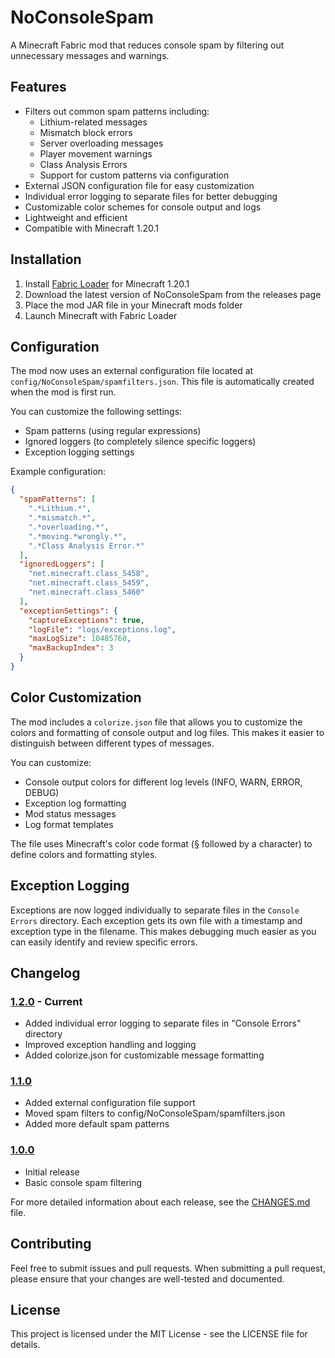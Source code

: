 # NoConsoleSpam

A Minecraft Fabric mod that reduces console spam by filtering out unnecessary messages and warnings.

## Features

- Filters out common spam patterns including:
  - Lithium-related messages
  - Mismatch block errors
  - Server overloading messages
  - Player movement warnings
  - Class Analysis Errors
  - Support for custom patterns via configuration
- External JSON configuration file for easy customization
- Individual error logging to separate files for better debugging
- Customizable color schemes for console output and logs
- Lightweight and efficient
- Compatible with Minecraft 1.20.1

## Installation

1. Install [Fabric Loader](https://fabricmc.net/use/) for Minecraft 1.20.1
2. Download the latest version of NoConsoleSpam from the releases page
3. Place the mod JAR file in your Minecraft mods folder
4. Launch Minecraft with Fabric Loader

## Configuration

The mod now uses an external configuration file located at `config/NoConsoleSpam/spamfilters.json`. This file is automatically created when the mod is first run.

You can customize the following settings:
- Spam patterns (using regular expressions)
- Ignored loggers (to completely silence specific loggers)
- Exception logging settings

Example configuration:

```json
{
  "spamPatterns": [
    ".*Lithium.*",
    ".*mismatch.*",
    ".*overloading.*",
    ".*moving.*wrongly.*",
    ".*Class Analysis Error.*"
  ],
  "ignoredLoggers": [
    "net.minecraft.class_5458",
    "net.minecraft.class_5459",
    "net.minecraft.class_5460"
  ],
  "exceptionSettings": {
    "captureExceptions": true,
    "logFile": "logs/exceptions.log",
    "maxLogSize": 10485760,
    "maxBackupIndex": 3
  }
}
```

## Color Customization

The mod includes a `colorize.json` file that allows you to customize the colors and formatting of console output and log files. This makes it easier to distinguish between different types of messages.

You can customize:
- Console output colors for different log levels (INFO, WARN, ERROR, DEBUG)
- Exception log formatting
- Mod status messages
- Log format templates

The file uses Minecraft's color code format (§ followed by a character) to define colors and formatting styles.

## Exception Logging

Exceptions are now logged individually to separate files in the `Console Errors` directory. Each exception gets its own file with a timestamp and exception type in the filename. This makes debugging much easier as you can easily identify and review specific errors.

## Changelog

### [1.2.0](CHANGES.md#120) - Current
- Added individual error logging to separate files in "Console Errors" directory
- Improved exception handling and logging
- Added colorize.json for customizable message formatting

### [1.1.0](CHANGES.md#110)
- Added external configuration file support
- Moved spam filters to config/NoConsoleSpam/spamfilters.json
- Added more default spam patterns

### [1.0.0](CHANGES.md#100)
- Initial release
- Basic console spam filtering

For more detailed information about each release, see the [CHANGES.md](CHANGES.md) file.

## Contributing

Feel free to submit issues and pull requests. When submitting a pull request, please ensure that your changes are well-tested and documented.

## License

This project is licensed under the MIT License - see the LICENSE file for details. 